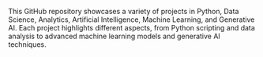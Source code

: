 This GitHub repository showcases a variety of projects in Python, Data Science, Analytics, Artificial Intelligence, Machine Learning, and Generative AI. Each project highlights different aspects, from Python scripting and data analysis to advanced machine learning models and generative AI techniques.
